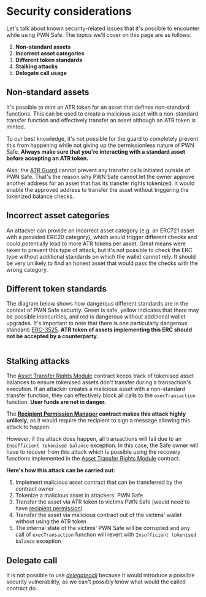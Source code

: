 # Security considerations

Let's talk about known security-related issues that it's possible to encounter while using PWN Safe. The topics we'll cover on this page are as follows:

1. **Non-standard assets**
2. **Incorrect asset categories**
3. **Different token standards**
4. **Stalking attacks**
5. **Delegate call usage**

## Non-standard assets

It's possible to mint an ATR token for an asset that defines non-standard functions. This can be used to create a malicious asset with a non-standard transfer function and effectively transfer an asset although an ATR token is minted.

To our best knowledge, it's not possible for the guard to completely prevent this from happening while not giving up the permissionless nature of PWN Safe. **Always make sure that you're interacting with a standard asset before accepting an ATR token.**

Also, the [ATR Guard](smart-contract-reference/atr-guard/) cannot prevent any transfer calls initiated outside of PWN Safe. That's the reason why PWN Safe cannot let the owner approve another address for an asset that has its transfer rights tokenized. It would enable the approved address to transfer the asset without triggering the tokenized balance checks.&#x20;

## **Incorrect asset categories**

An attacker can provide an incorrect asset category (e.g. an ERC721 asset with a provided ERC20 category), which would trigger different checks and could potentially lead to more ATR tokens per asset. Great means were taken to prevent this type of attack, but it's not possible to check the ERC type without additional standards on which the wallet cannot rely. It should be very unlikely to find an honest asset that would pass the checks with the wrong category.

## Different token standards

The diagram below shows how dangerous different standards are in the context of PWN Safe security. Green is safe, yellow indicates that there may be possible insecurities, and red is dangerous without additional wallet upgrades. It's important to note that there is one particularly dangerous standard: [ERC-3525](https://eips.ethereum.org/EIPS/eip-3525). **ATR token of assets implementing this ERC should not be accepted by a counterparty.**

<figure><img src="https://lh5.googleusercontent.com/akuVLDqW_Fo14qWv-4AKWmV3OYOCqse0BfK343ILlWJzrxGsMlvcaNLzJEZ6AXKMJsx_3L34JDQ1TXhbrWF2u4mJ-zWU-TfLZlbDbXkspQE5QKjWUDyeQ4ruPB91pdie7unjTbX-AwXxCvuPxygi0fVt9m5jVunvw-JzInpk39UkX8q4Ek3aK6QNJrud" alt="" /></figure>

## **Stalking attacks**

The [Asset Transfer Rights Module](smart-contract-reference/atr-module/) contract keeps track of tokenised asset balances to ensure tokenised assets don't transfer during a transaction's execution. If an attacker creates a malicious asset with a non-standard transfer function, they can effectively block all calls to the `execTransaction` function. **User funds are not in danger.**

The [**Recipient Permission Manager**](smart-contract-reference/atr-module/recipient-permission-manager.md) **contract makes this attack highly unlikely**, as it would require the recipient to sign a message allowing this attack to happen.&#x20;

However, if the attack does happen, all transactions will fail due to an `Insufficient tokenised balance` exception. In this case, the Safe owner will have to recover from this attack which is possible using the recovery functions implemented in the [Asset Transfer Rights Module](smart-contract-reference/atr-module/) contract.

**Here's how this attack can be carried out:**

1. Implement malicious asset contract that can be transferred by the contract owner
2. Tokenize a malicious asset in attackers' PWN Safe
3. Transfer the asset via ATR token to victims PWN Safe (would need to have [recipient permission](smart-contract-reference/atr-module/recipient-permission-manager.md))
4. Transfer the asset via malicious contract out of the victims' wallet without using the ATR token
5. The internal state of the victims' PWN Safe will be corrupted and any call of `execTransaction` function will revert with `Insufficient tokenised balance` exception

## Delegate call

It is not possible to use [_delegatecall_](https://solidity-by-example.org/delegatecall/) because it would introduce a possible security vulnerability, as we can't possibly know what would the called contract do.
